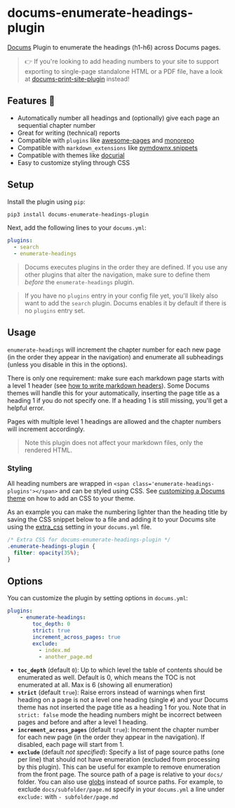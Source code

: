 # docums-enumerate-headings-plugin

[Docums](https://khanhduy1407.github.io/docums/) Plugin to enumerate the headings (h1-h6) across Docums pages.

> :point_right: If you're looking to add heading numbers to your site to support exporting to single-page standalone HTML or a PDF file, have a look at [docums-print-site-plugin](https://khanhduy1407.github.io/docums-print-site-plugin/) instead!

## Features :star2:

- Automatically number all headings and (optionally) give each page an sequential chapter number
- Great for writing (technical) reports
- Compatible with `plugins` like [awesome-pages](https://github.com/khanhduy1407/docums-awesome-pages-plugin) and [monorepo](https://github.com/khanhduy1407/docums-monorepo-plugin)
- Compatible with `markdown_extensions` like [pymdownx.snippets](https://facelessuser.github.io/pymdown-extensions/extensions/snippets/)
- Compatible with themes like [docurial](https://github.com/khanhduy1407/docurial)
- Easy to customize styling through CSS

## Setup

Install the plugin using `pip`:

```bash
pip3 install docums-enumerate-headings-plugin
```

Next, add the following lines to your `docums.yml`:

```yml
plugins:
  - search
  - enumerate-headings
```

> Docums executes plugins in the order they are defined. If you use any other plugins that alter the navigation, make sure to define them *before* the `enumerate-headings` plugin.

> If you have no `plugins` entry in your config file yet, you'll likely also want to add the `search` plugin. Docums enables it by default if there is no `plugins` entry set.

## Usage

`enumerate-headings` will increment the chapter number for each new page (in the order they appear in the navigation) and enumerate all subheadings (unless you disable in this in the options).

There is only one requirement: make sure each markdown page starts with a level 1 header (see [how to write markdown headers](https://daringfireball.net/projects/markdown/syntax#header)). Some Docums themes will handle this for your automatically, inserting the page title as a heading 1 if you do not specify one. If a heading 1 is still missing, you'll get a helpful error.

Pages with multiple level 1 headings are allowed and the chapter numbers will increment accordingly.

> Note this plugin does not affect your markdown files, only the rendered HTML.

### Styling

All heading numbers are wrapped in `<span class='enumerate-headings-plugins'></span>` and can be styled using CSS. See [customizing a Docums theme](https://khanhduy1407.github.io/docums/user-guide/styling-your-docs/#customizing-a-theme) on how to add an CSS to your theme.

As an example you can make the numbering lighter than the heading title by saving the CSS snippet below to a file and adding it to your Docums site using the [extra_css](https://khanhduy1407.github.io/docums/user-guide/configuration/#extra_css) setting in your `docums.yml` file.

```css
/* Extra CSS for docums-enumerate-headings-plugin */ 
.enumerate-headings-plugin {
  filter: opacity(35%);
}
```

## Options

You can customize the plugin by setting options in `docums.yml`:

```yml
plugins:
    - enumerate-headings:
        toc_depth: 0
        strict: true
        increment_across_pages: true
        exclude:
          - index.md
          - another_page.md
```

- **`toc_depth`** (default `0`): Up to which level the table of contents should be enumerated as well. Default is 0, which means the TOC is not enumerated at all. Max is 6 (showing all enumeration)
- **`strict`** (default `true`): Raise errors instead of warnings when first heading on a page is not a level one heading (single `#`) and your Docums theme has not inserted the page title as a heading 1 for you. Note that in `strict: false` mode the heading numbers might be incorrect between pages and before and after a level 1 heading.
- **`increment_across_pages`** (default `true`): Increment the chapter number for each new page (in the order they appear in the navigation). If disabled, each page will start from 1.
- **`exclude`** (default *not specified*): Specify a list of page source paths (one per line) that should not have enumeration (excluded from processing by this plugin). This can be useful for example to remove enumeration from the front page. The source path of a page is relative to your `docs/` folder. You can also use [globs](https://docs.python.org/3/library/glob.html) instead of source paths. For example, to exclude `docs/subfolder/page.md` specify in your `docums.yml` a line under `exclude:` with `- subfolder/page.md`
